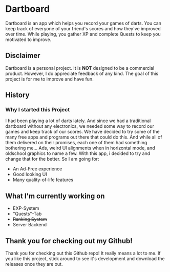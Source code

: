 <h1>Dartboard</h1>

Dartboard is an app which helps you record your games of darts.
You can keep track of everyone of your friend's scores and how they've improved over time.
While playing, you gather XP and complete Quests to keep you motivated to improve.

<h2>Disclaimer</h2>
Dartboard is a personal project. It is <strong>NOT</strong> designed to be a commercial product.
However, I do appreciate feedback of any kind. The goal of this project is for me to improve and have fun.

<h2>History</h2>
<h3>Why I started this Project</h3>
I had been playing a lot of darts lately. And since we had a traditional dartboard without any electronics, we needed some way to record our games and keep track of our scores.
We have decided to try some of the many free apps and programs out there that could do this. And while all of them delivered on their promises, each one of them had something bothering me... Ads, weird UI alignments when in horizontal mode, and oldschool graphics to name a few. With this app, i decided to try and change that for the better. So I am going for:

<ul>
  <li>An Ad-Free experience</li>
  <li>Good looking UI</li>
  <li>Many quality-of-life features</li>
 </ul>
 
 <h2>What I'm currently working on</h2>
 <ul>
  <li>EXP-System</li>
  <li>"Quests"-Tab</li>
  <li><del>Ranking System</del></li>
  <li>Server Backend</li>
 </ul>
 
 <h2>Thank you for checking out my Github!</h2>
 Thank you for checking out this Github repo! It really means a lot to me.
 If you like this project, stick around to see it's development and download the releases once they are out.
</h2>